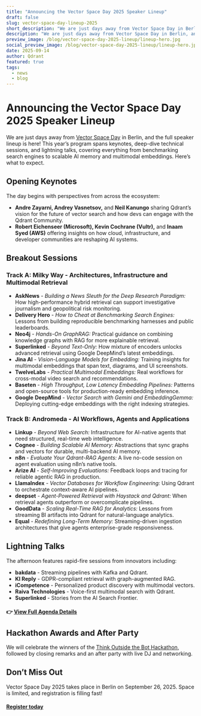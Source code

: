 ```yaml
---
title: "Announcing the Vector Space Day 2025 Speaker Lineup"
draft: false
slug: vector-space-day-lineup-2025
short_description: "We are just days away from Vector Space Day in Berlin, and the full speaker lineup is here! "
description: "We are just days away from Vector Space Day in Berlin, and the full speaker lineup is here! This year’s program spans keynotes, deep-dive technical sessions, and lightning talks, covering everything from benchmarking search engines to scalable AI memory and multimodal embeddings."
preview_image: /blog/vector-space-day-2025-lineup/lineup-hero.jpg
social_preview_image: /blog/vector-space-day-2025-lineup/lineup-hero.jpg
date: 2025-09-14
author: Qdrant
featured: true
tags:
  - news
  - blog
---
```


# Announcing the Vector Space Day 2025 Speaker Lineup

We are just days away from [Vector Space Day](https://luma.com/p7w9uqtz) in Berlin, and the full speaker lineup is here\! This year’s program spans keynotes, deep-dive technical sessions, and lightning talks, covering everything from benchmarking search engines to scalable AI memory and multimodal embeddings. Here’s what to expect.

## Opening Keynotes

The day begins with perspectives from across the ecosystem:

* **Andre Zayarni, Andrey Vasnetsov,** and **Neil Kanungo** sharing Qdrant’s vision for the future of vector search and how devs can engage with the Qdrant Community.  
* **Robert Eichenseer (Microsoft), Kevin Cochrane (Vultr),** and **Inaam Syed (AWS)** offering insights on how cloud, infrastructure, and developer communities are reshaping AI systems.

## Breakout Sessions

### Track A: Milky Way \- Architectures, Infrastructure and Multimodal Retrieval

* **AskNews** \- *Building a News Sleuth for the Deep Research Paradigm:* How high-performance hybrid retrieval can support investigative journalism and geopolitical risk monitoring.  
* **Delivery Hero** \- *How to Cheat at Benchmarking Search Engines:* Lessons from building reproducible benchmarking harnesses and public leaderboards.  
* **Neo4j** \- *Hands-On GraphRAG:* Practical guidance on combining knowledge graphs with RAG for more explainable retrieval.  
* **Superlinked** \- *Beyond Text-Only:* How mixture of encoders unlocks advanced retrieval using Google DeepMind’s latest embeddings.  
* **Jina AI** \- *Vision-Language Models for Embedding:* Training insights for multimodal embeddings that span text, diagrams, and UI screenshots.  
* **TwelveLabs** \- *Practical Multimodal Embeddings:* Real workflows for cross-modal video search and recommendations.  
* **Baseten** \- *High Throughput, Low Latency Embedding Pipelines:* Patterns and open-source tools for production-ready embedding inference.  
* **Google** **DeepMind** \- *Vector Search with Gemini and EmbeddingGemma:* Deploying cutting-edge embeddings with the right indexing strategies.

### Track B: Andromeda \- AI Workflows, Agents and Applications

* **Linkup** \- *Beyond Web Search:* Infrastructure for AI-native agents that need structured, real-time web intelligence.  
* **Cognee** \- *Building Scalable AI Memory:* Abstractions that sync graphs and vectors for durable, multi-backend AI memory.  
* **n8n** \- *Evaluate Your Qdrant-RAG Agents:* A live no-code session on agent evaluation using n8n’s native tools.  
* **Arize AI** \- *Self-Improving Evaluations:* Feedback loops and tracing for reliable agentic RAG in production.  
* **LlamaIndex** \- *Vector Databases for Workflow Engineering:* Using Qdrant to orchestrate context-aware AI pipelines.  
* **deepset** \- *Agent-Powered Retrieval with Haystack and Qdrant:* When retrieval agents outperform or overcomplicate pipelines.  
* **GoodData** \- *Scaling Real-Time RAG for Analytics:* Lessons from streaming BI artifacts into Qdrant for natural-language analytics.  
* **Equal** \- *Redefining Long-Term Memory:* Streaming-driven ingestion architectures that give agents enterprise-grade responsiveness.

## Lightning Talks

The afternoon features rapid-fire sessions from innovators including:

* **bakdata** \- Streaming pipelines with Kafka and Qdrant.  
* **KI Reply** \- GDPR-compliant retrieval with graph-augmented RAG.  
* **iCompetence** \- Personalized product discovery with multimodal vectors.  
* **Raiva** **Technologies** \- Voice-first multimodal search with Qdrant.  
* **Superlinked** \- Stories from the AI Search Frontier.

#### 👉 [**View Full Agenda Details**](https://try.qdrant.tech/hubfs/VSD-2025-program.pdf)

## Hackathon Awards and After Party

We will celebrate the winners of the [Think Outside the Bot Hackathon](https://try.qdrant.tech/hackathon-2025), followed by closing remarks and an after party with live DJ and networking.

## Don’t Miss Out

Vector Space Day 2025 takes place in Berlin on September 26, 2025\. Space is limited, and registration is filling fast\!

#### [**Register today**](https://luma.com/p7w9uqtz)

